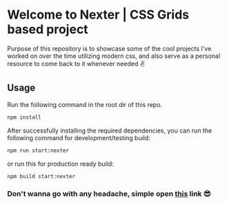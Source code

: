 # Welcome to Nexter | CSS Grids based project
Purpose of this repository is to showcase some of the cool projects I've worked on over the time utilizing modern css, and also serve as a personal resource to come back to it whenever needed ✌

## Usage
Run the following command in the root dir of this repo.
```bash
npm install
```

After successfully installing the required dependencies, you can
run the following command for development/testing build:

```bash
npm run start:nexter
```
or run this for production ready build:
```bash
npm build start:nexter
```

### Don't wanna go with any headache, simple open [this]() link 😎
